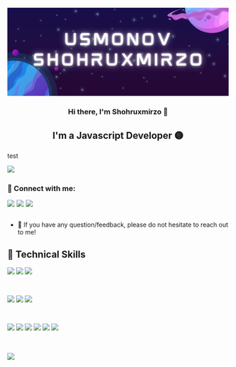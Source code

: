 <p align="center">
  <a href="#" target="_blank" rel="noreferrer"><img src="Purple Illustrated Game Streaming Twitch Banner (1).png" alt="my banner"></a>
</p>

<h3 align="center">
Hi there, I'm Shohruxmirzo 👋
</h3>

<h2 align="center">
I'm a Javascript Developer 🟡
</h2> 

test

<a href="https://youtube.com/@usmonovdev"><img src="https://img.shields.io/badge/YouTube-FF0000?style=for-the-badge&logo=youtube&logoColor=white" /></a>

### 🤝 Connect with me:
<a href="https://instagram.com/usmonov_dev"><img align="left" src="https://raw.githubusercontent.com/yushi1007/yushi1007/main/images/instagram.svg" width="21px"/></a>
<a href="https://instagram.com/usmonov_dev"><img align="left" src="https://raw.githubusercontent.com/yushi1007/yushi1007/main/images/instagram.svg" width="21px"/></a>
<a href="https://instagram.com/usmonov_dev"><img align="left" src="https://raw.githubusercontent.com/yushi1007/yushi1007/main/images/instagram.svg" width="21px"/></a>

</br>
</br>

- 💬 If you have any question/feedback, please do not hesitate to reach out to me!

## 💼 Technical Skills

![](https://img.shields.io/badge/Code-HTML5-informational?style=flat&logo=HTML5&color=E34F26)
![](https://img.shields.io/badge/Code-JavaScript-informational?style=flat&logo=JavaScript&color=F7DF1E)
![](https://img.shields.io/badge/Code-React-informational?style=flat&logo=react&color=61DAFB)

</br>

![](https://img.shields.io/badge/Style-CSS3-informational?style=flat&logo=CSS3&color=1572B6)
![](https://img.shields.io/badge/Style-Bootstrap-informational?style=flat&logo=Bootstrap&color=7952B3)
![](https://img.shields.io/badge/Style-styled--components-informational?style=flat&logo=styled-components&color=DB7093)


</br>

![](https://img.shields.io/badge/Tools-Figma-informational?style=flat&logo=Figma&color=F24E1E)
![](https://img.shields.io/badge/Tools-NPM-informational?style=flat&logo=NPM&color=CB3837)
![](https://img.shields.io/badge/Tools-Heroku-informational?style=flat&logo=Heroku&color=430098)
![](https://img.shields.io/badge/Tools-Netlify-informational?style=flat&logo=netlify&color=00C7B7)
![](https://img.shields.io/badge/Tools-Git-informational?style=flat&logo=Git&color=F05032)
![](https://img.shields.io/badge/Tools-GitHub-informational?style=flat&logo=GitHub&color=181717)

<br />
<br />

<picture>
<source 
  srcset="https://github-readme-stats.vercel.app/api?username=usmonovshohruxmirzo&show_icons=true&theme=dark"
  media="(prefers-color-scheme: dark)"
/>
<img src="https://github-readme-stats.vercel.app/api?username=usmonovshohruxmirzo&show_icons=true" />
</picture>


<!-- <img src="https://github-readme-stats.vercel.app/api/top-langs/?username=usmonovshohruxmirzo&hide_progress=false"> -->

